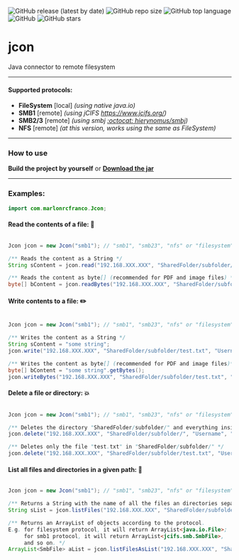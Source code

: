![GitHub release (latest by date)](https://img.shields.io/github/v/release/marlonrcfranco/jcon)
![GitHub repo size](https://img.shields.io/github/repo-size/marlonrcfranco/jcon)
![GitHub top language](https://img.shields.io/github/languages/top/marlonrcfranco/jcon)
![GitHub](https://img.shields.io/github/license/marlonrcfranco/jcon)
![GitHub stars](https://img.shields.io/github/stars/marlonrcfranco/jcon?style=social)

# jcon
Java connector to remote filesystem
****
#### Supported protocols:
- **FileSystem** [local] *(using native java.io)*
- **SMB1** [remote] *(using jCIFS <https://www.jcifs.org/>)*
- **SMB2/3** [remote] *(using smbj [:octocat: hierynomus/smbj](https://github.com/hierynomus/smbj))*
- **NFS** [remote] *(at this version, works using the same as FileSystem)*

****
### How to use
**Build the project by yourself** or **[Download the jar](../master/target/jcon.jar?raw=true "Click to download the jar")**

****

### Examples:
```java
import com.marlonrcfranco.Jcon;
```

#### Read the contents of a file: :page_with_curl:
```java

Jcon jcon = new Jcon("smb1"); // "smb1", "smb23", "nfs" or "filesystem"

/** Reads the content as a String */
String sContent = jcon.read("192.168.XXX.XXX", "SharedFolder/subfolder/test.txt", "Username", "Password");

/** Reads the content as byte[] (recommended for PDF and image files) */
byte[] bContent = jcon.readBytes("192.168.XXX.XXX", "SharedFolder/subfolder/test.txt", "Username", "Password");
```

#### Write contents to a file: :pencil2:
```java

Jcon jcon = new Jcon("smb1"); // "smb1", "smb23", "nfs" or "filesystem"

/** Writes the content as a String */
String sContent = "some string";
jcon.write("192.168.XXX.XXX", "SharedFolder/subfolder/test.txt", "Username", "Password", sContent);

/** Writes the content as byte[] (recommended for PDF and image files)*/
byte[] bContent = "some string".getBytes();
jcon.writeBytes("192.168.XXX.XXX", "SharedFolder/subfolder/test.txt", "Username", "Password", bContent);

```

#### Delete a file or directory: :boom:
```java

Jcon jcon = new Jcon("smb1"); // "smb1", "smb23", "nfs" or "filesystem"

/** Deletes the directory "SharedFolder/subfolder/" and everything inside it */
jcon.delete("192.168.XXX.XXX", "SharedFolder/subfolder/", "Username", "Password");

/** Deletes only the file "test.txt" in "SharedFolder/subfolder/" */
jcon.delete("192.168.XXX.XXX", "SharedFolder/subfolder/test.txt", "Username", "Password");

```


#### List all files and directories in a given path: :open_file_folder:
```java

Jcon jcon = new Jcon("smb1"); // "smb1", "smb23", "nfs" or "filesystem"

/** Returns a String with the name of all the files an directories separated by "\n" */
String sList = jcon.listFiles("192.168.XXX.XXX", "SharedFolder/subfolder/", "Username", "Password");

/** Returns an ArrayList of objects according to the protocol. 
E.g. for filesystem protocol, it will return ArrayList<java.io.File>; 
     for smb1 protocol, it will return ArrayList<jcifs.smb.SmbFile>, 
     and so on. */
ArrayList<SmbFile> aList = jcon.listFilesAsList("192.168.XXX.XXX", "SharedFolder/subfolder/", "Username", "Password");

```

